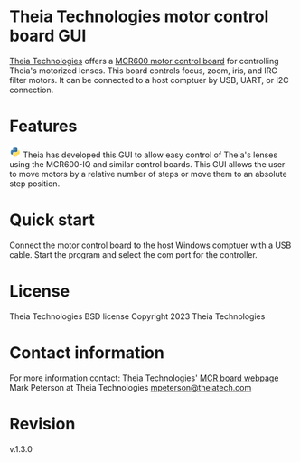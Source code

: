 # Theia Technologies motor control board GUI
[Theia Technologies](https://www.theiatech.com) offers a [MCR600 motor control board](https://www.theiatech.com/lenses/accessories/mcr/) for controlling Theia's motorized lenses.  This board controls focus, zoom, iris, and IRC filter motors.  It can be connected to a host comptuer by USB, UART, or I2C connection.  

# Features
<img src="https://raw.githubusercontent.com/devicons/devicon/master/icons/python/python-original.svg" alt="python" width="20" height="20"/> Theia has developed this GUI to allow easy control of Theia's lenses using the MCR600-IQ and similar control boards.  This GUI allows the user to move motors by a relative number of steps or move them to an absolute step position.  

# Quick start
Connect the motor control board to the host Windows comptuer with a USB cable.  Start the program and select the com port for the controller.   

# License
Theia Technologies BSD license
Copyright 2023 Theia Technologies

# Contact information
For more information contact: 
Theia Technologies' [MCR board webpage](https://www.theiatech.com/lenses/accessories/mcr/) 
Mark Peterson at Theia Technologies
[mpeterson@theiatech.com](mailto://mpeterson@theiatech.com)

# Revision
v.1.3.0